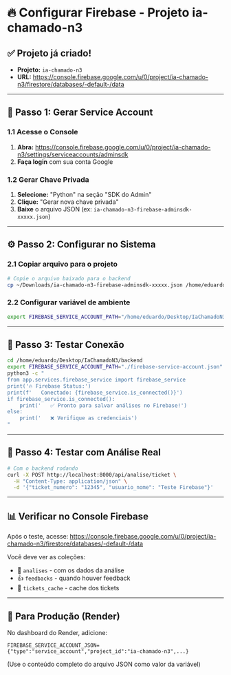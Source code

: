 # 🔥 Configurar Firebase - Projeto ia-chamado-n3

## ✅ Projeto já criado!
- **Projeto:** `ia-chamado-n3`
- **URL:** https://console.firebase.google.com/u/0/project/ia-chamado-n3/firestore/databases/-default-/data

---

## 🔑 Passo 1: Gerar Service Account

### 1.1 Acesse o Console
1. **Abra:** https://console.firebase.google.com/u/0/project/ia-chamado-n3/settings/serviceaccounts/adminsdk
2. **Faça login** com sua conta Google

### 1.2 Gerar Chave Privada
1. **Selecione:** "Python" na seção "SDK do Admin"
2. **Clique:** "Gerar nova chave privada"
3. **Baixe** o arquivo JSON (ex: `ia-chamado-n3-firebase-adminsdk-xxxxx.json`)

---

## ⚙️ Passo 2: Configurar no Sistema

### 2.1 Copiar arquivo para o projeto
```bash
# Copie o arquivo baixado para o backend
cp ~/Downloads/ia-chamado-n3-firebase-adminsdk-xxxxx.json /home/eduardo/Desktop/IaChamadoN3/backend/firebase-service-account.json
```

### 2.2 Configurar variável de ambiente
```bash
export FIREBASE_SERVICE_ACCOUNT_PATH="/home/eduardo/Desktop/IaChamadoN3/backend/firebase-service-account.json"
```

---

## 🧪 Passo 3: Testar Conexão

```bash
cd /home/eduardo/Desktop/IaChamadoN3/backend
export FIREBASE_SERVICE_ACCOUNT_PATH="./firebase-service-account.json"
python3 -c "
from app.services.firebase_service import firebase_service
print('🔥 Firebase Status:')
print(f'   Conectado: {firebase_service.is_connected()}')
if firebase_service.is_connected():
    print('   ✅ Pronto para salvar análises no Firebase!')
else:
    print('   ❌ Verifique as credenciais')
"
```

---

## 🚀 Passo 4: Testar com Análise Real

```bash
# Com o backend rodando
curl -X POST http://localhost:8000/api/analise/ticket \
  -H "Content-Type: application/json" \
  -d '{"ticket_numero": "12345", "usuario_nome": "Teste Firebase"}'
```

---

## 📊 Verificar no Console Firebase

Após o teste, acesse:
https://console.firebase.google.com/u/0/project/ia-chamado-n3/firestore/databases/-default-/data

Você deve ver as coleções:
- 📝 `analises` - com os dados da análise
- 👍 `feedbacks` - quando houver feedback
- 💾 `tickets_cache` - cache dos tickets

---

## 🔧 Para Produção (Render)

No dashboard do Render, adicione:
```
FIREBASE_SERVICE_ACCOUNT_JSON={"type":"service_account","project_id":"ia-chamado-n3",...}
```

(Use o conteúdo completo do arquivo JSON como valor da variável)
